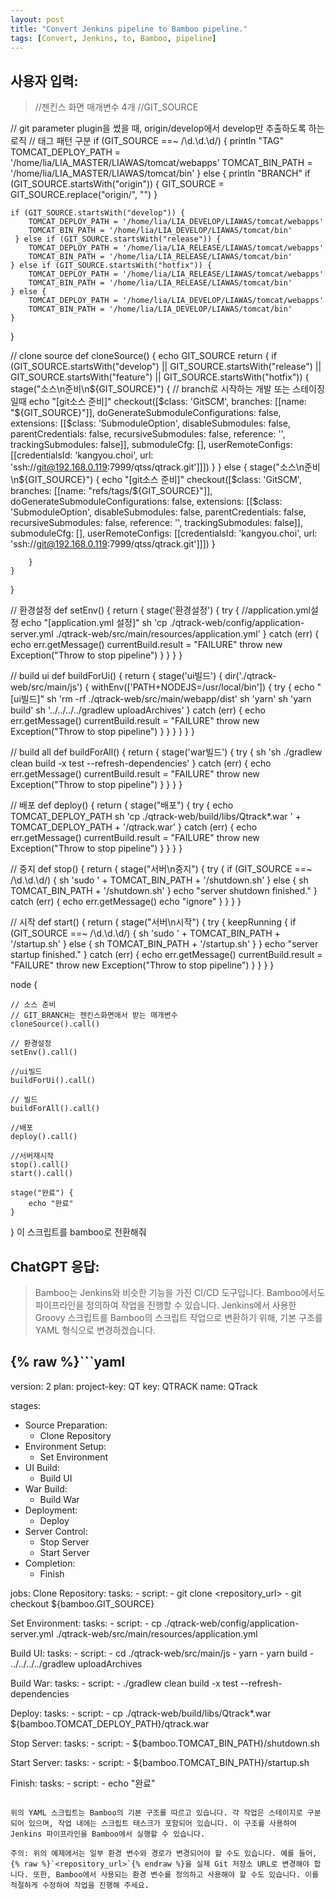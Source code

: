 ```yaml
---
layout: post
title: "Convert Jenkins pipeline to Bamboo pipeline."
tags: [Convert, Jenkins, to, Bamboo, pipeline]
---
```


## 사용자 입력:
> //젠킨스 화면 매개변수 4개
//GIT_SOURCE

// git parameter plugin을 썼을 때, origin/develop에서 develop만 추출하도록 하는 로직
// 태그 패턴 구분
if (GIT_SOURCE ==~ /\d.\d.\d/) {
    println "TAG"
    TOMCAT_DEPLOY_PATH = '/home/lia/LIA_MASTER/LIAWAS/tomcat/webapps'
    TOMCAT_BIN_PATH = '/home/lia/LIA_MASTER/LIAWAS/tomcat/bin'
} else {
    println "BRANCH"
    if (GIT_SOURCE.startsWith("origin")) {
        GIT_SOURCE = GIT_SOURCE.replace("origin/", "")
    }

    if (GIT_SOURCE.startsWith("develop")) {
        TOMCAT_DEPLOY_PATH = '/home/lia/LIA_DEVELOP/LIAWAS/tomcat/webapps'
        TOMCAT_BIN_PATH = '/home/lia/LIA_DEVELOP/LIAWAS/tomcat/bin'
     } else if (GIT_SOURCE.startsWith("release")) {
        TOMCAT_DEPLOY_PATH = '/home/lia/LIA_RELEASE/LIAWAS/tomcat/webapps'
        TOMCAT_BIN_PATH = '/home/lia/LIA_RELEASE/LIAWAS/tomcat/bin'
    } else if (GIT_SOURCE.startsWith("hotfix")) {
        TOMCAT_DEPLOY_PATH = '/home/lia/LIA_RELEASE/LIAWAS/tomcat/webapps'
        TOMCAT_BIN_PATH = '/home/lia/LIA_RELEASE/LIAWAS/tomcat/bin'
    } else {
        TOMCAT_DEPLOY_PATH = '/home/lia/LIA_DEVELOP/LIAWAS/tomcat/webapps'
        TOMCAT_BIN_PATH = '/home/lia/LIA_DEVELOP/LIAWAS/tomcat/bin'
    }
}


// clone source
def cloneSource() {
    echo GIT_SOURCE
    return {
        if (GIT_SOURCE.startsWith("develop") || GIT_SOURCE.startsWith("release") || GIT_SOURCE.startsWith("feature") || GIT_SOURCE.startsWith("hotfix")) {
            stage("소스\n준비\n${GIT_SOURCE}") {
                // branch로 시작하는 개발 또는 스테이징일때
                echo "[git소스 준비]"
                checkout([$class: 'GitSCM', branches: [[name: "${GIT_SOURCE}"]], doGenerateSubmoduleConfigurations: false, extensions: [[$class: 'SubmoduleOption', disableSubmodules: false, parentCredentials: false, recursiveSubmodules: false, reference: '', trackingSubmodules: false]], submoduleCfg: [], userRemoteConfigs: [[credentialsId: 'kangyou.choi', url: 'ssh://git@192.168.0.119:7999/qtss/qtrack.git']]])
            }
        } else {
            stage("소스\n준비\n${GIT_SOURCE}") {
                echo "[git소스 준비]"
                checkout([$class: 'GitSCM', branches: [[name: "refs/tags/${GIT_SOURCE}"]], doGenerateSubmoduleConfigurations: false, extensions: [[$class: 'SubmoduleOption', disableSubmodules: false, parentCredentials: false, recursiveSubmodules: false, reference: '', trackingSubmodules: false]], submoduleCfg: [], userRemoteConfigs: [[credentialsId: 'kangyou.choi', url: 'ssh://git@192.168.0.119:7999/qtss/qtrack.git']]])
            }

        }
    }
}

// 환경설정
def setEnv() {
    return {
        stage('환경설정') {
            try {
                //application.yml설정
                echo "[application.yml 설정]"
                sh 'cp ./qtrack-web/config/application-server.yml ./qtrack-web/src/main/resources/application.yml'
            } catch (err) {
                echo err.getMessage()
                currentBuild.result = "FAILURE"
                throw new Exception("Throw to stop pipeline")
            }
        }
    }
}

// build ui
def buildForUi() {
    return {
        stage('ui빌드') {
            dir('./qtrack-web/src/main/js') {
                  withEnv(['PATH+NODEJS=/usr/local/bin']) {
                      try {
                          echo "[ui빌드]"
                          sh 'rm -rf ./qtrack-web/src/main/webapp/dist'
                          sh 'yarn'
                          sh 'yarn build'
                          sh '../../../../gradlew uploadArchives'
                      } catch (err) {
                          echo err.getMessage()
                          currentBuild.result = "FAILURE"
                          throw new Exception("Throw to stop pipeline")
                      }
                }
            }
        }
    }
}

// build all
def buildForAll() {
    return {
        stage('war빌드') {
            try {
                sh 'sh ./gradlew clean build -x test --refresh-dependencies'
            } catch (err) {
                echo err.getMessage()
                currentBuild.result = "FAILURE"
                throw new Exception("Throw to stop pipeline")
            }
        }
    }
}

// 배포
def deploy() {
    return {
        stage("배포") {
            try {
                echo TOMCAT_DEPLOY_PATH
                sh 'cp ./qtrack-web/build/libs/Qtrack*.war ' + TOMCAT_DEPLOY_PATH + '/qtrack.war'
            } catch (err) {
                echo err.getMessage()
                currentBuild.result = "FAILURE"
                throw new Exception("Throw to stop pipeline")
            }
        }
    }
}

// 중지
def stop() {
    return {
        stage("서버\n중지") {
            try {
                if (GIT_SOURCE ==~ /\d.\d.\d/) {
                    sh 'sudo ' + TOMCAT_BIN_PATH + '/shutdown.sh'
                } else {
                    sh TOMCAT_BIN_PATH + '/shutdown.sh'
                }
                echo "server shutdown finished."
            } catch (err) {
                echo err.getMessage()
                echo "ignore"
            }
        }
    }
}

// 시작
def start() {
    return {
        stage("서버\n시작") {
            try {
                keepRunning {
                    if (GIT_SOURCE ==~ /\d.\d.\d/) {
                        sh 'sudo ' + TOMCAT_BIN_PATH + '/startup.sh'
                    } else {
                        sh TOMCAT_BIN_PATH + '/startup.sh'
                    }
                }
                echo "server startup finished."
            } catch (err) {
                echo err.getMessage()
                currentBuild.result = "FAILURE"
                throw new Exception("Throw to stop pipeline")
            }
        }
    }
}


node {

    // 소스 준비
    // GIT_BRANCH는 젠킨스화면애서 받는 매개변수
    cloneSource().call()

    // 환경설정
    setEnv().call()

    //ui빌드
    buildForUi().call()

    // 빌드
    buildForAll().call()

    //배포
    deploy().call()

    //서버재시작
    stop().call()
    start().call()

    stage("완료") {
        echo "완료"
    }
} 이 스크립트를 bamboo로 전환해줘

## ChatGPT 응답:
> Bamboo는 Jenkins와 비슷한 기능을 가진 CI/CD 도구입니다. Bamboo에서도 파이프라인을 정의하여 작업을 진행할 수 있습니다. Jenkins에서 사용한 Groovy 스크립트를 Bamboo의 스크립트 작업으로 변환하기 위해, 기본 구조를 YAML 형식으로 변경하겠습니다.

{% raw %}```yaml
---
version: 2
plan:
  project-key: QT
  key: QTRACK
  name: QTrack

stages:
  - Source Preparation:
      - Clone Repository
  - Environment Setup:
      - Set Environment
  - UI Build:
      - Build UI
  - War Build:
      - Build War
  - Deployment:
      - Deploy
  - Server Control:
      - Stop Server
      - Start Server
  - Completion:
      - Finish

jobs:
  Clone Repository:
    tasks:
      - script:
          - git clone <repository_url>
          - git checkout ${bamboo.GIT_SOURCE}

  Set Environment:
    tasks:
      - script:
          - cp ./qtrack-web/config/application-server.yml ./qtrack-web/src/main/resources/application.yml

  Build UI:
    tasks:
      - script:
          - cd ./qtrack-web/src/main/js
          - yarn
          - yarn build
          - ../../../../gradlew uploadArchives

  Build War:
    tasks:
      - script:
          - ./gradlew clean build -x test --refresh-dependencies

  Deploy:
    tasks:
      - script:
          - cp ./qtrack-web/build/libs/Qtrack*.war ${bamboo.TOMCAT_DEPLOY_PATH}/qtrack.war

  Stop Server:
    tasks:
      - script:
          - ${bamboo.TOMCAT_BIN_PATH}/shutdown.sh

  Start Server:
    tasks:
      - script:
          - ${bamboo.TOMCAT_BIN_PATH}/startup.sh

  Finish:
    tasks:
      - script:
          - echo "완료"
```{% endraw %}

위의 YAML 스크립트는 Bamboo의 기본 구조를 따르고 있습니다. 각 작업은 스테이지로 구분되어 있으며, 작업 내에는 스크립트 태스크가 포함되어 있습니다. 이 구조를 사용하여 Jenkins 파이프라인을 Bamboo에서 실행할 수 있습니다.

주의: 위의 예제에서는 일부 환경 변수와 경로가 변경되어야 할 수도 있습니다. 예를 들어, {% raw %}`<repository_url>`{% endraw %}을 실제 Git 저장소 URL로 변경해야 합니다. 또한, Bamboo에서 사용되는 환경 변수를 정의하고 사용해야 할 수도 있습니다. 이를 적절하게 수정하여 작업을 진행해 주세요.

